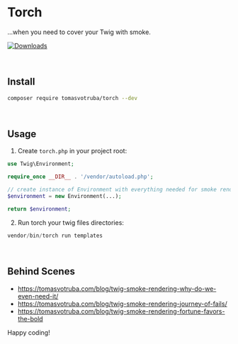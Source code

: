 # Torch

...when you need to cover your Twig with smoke.

[![Downloads](https://img.shields.io/packagist/dt/tomasvotruba/torch.svg?style=flat-square)](https://packagist.org/packages/tomasvotruba/torch/stats)

<br>

## Install

```bash
composer require tomasvotruba/torch --dev
```

<br>

## Usage

1. Create `torch.php` in your project root:

```php
use Twig\Environment;

require_once __DIR__ . '/vendor/autoload.php';

// create instance of Environment with everything needed for smoke render
$environment = new Environment(...);

return $environment;
```

2. Run torch your twig files directories:

```php
vendor/bin/torch run templates
```

<br>

## Behind Scenes

* https://tomasvotruba.com/blog/twig-smoke-rendering-why-do-we-even-need-it/
* https://tomasvotruba.com/blog/twig-smoke-rendering-journey-of-fails/
* https://tomasvotruba.com/blog/twig-smoke-rendering-fortune-favors-the-bold


Happy coding!

